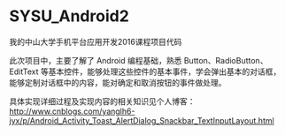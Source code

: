 # SYSU_Android2
我的中山大学手机平台应用开发2016课程项目代码

此次项目中，主要了解了 Android 编程基础，熟悉 Button、RadioButton、EditText 等基本控件，能够处理这些控件的基本事件，学会弹出基本的对话框，能够定制对话框中的内容，能对确定和取消按钮的事件做处理。

具体实现详细过程及实现内容的相关知识见个人博客：
http://www.cnblogs.com/yanglh6-jyx/p/Android_Activity_Toast_AlertDialog_Snackbar_TextInputLayout.html
